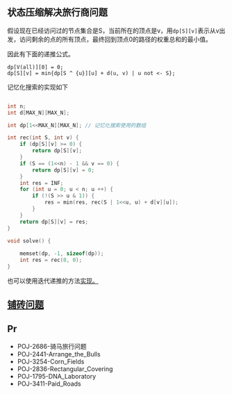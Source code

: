 ## 状态压缩解决旅行商问题

假设现在已经访问过的节点集合是S，当前所在的顶点是v，用```dp[S][v]```表示从v出发，访问剩余的点的所有顶点，最终回到顶点0的路径的权重总和的最小值。

因此有下面的递推公式。

```
dp[V(all)][0] = 0;
dp[S][v] = min{dp[S ^ {u}][u] + d(u, v) | u not <- S};

```

记忆化搜索的实现如下

```C++

int n;
int d[MAX_N][MAX_N];

int dp[1<<MAX_N][MAX_N]; // 记忆化搜索使用的数组

int rec(int S, int v) {
    if (dp[S][v] >= 0) {
        return dp[S][v];
    }
    if (S == (1<<n) - 1 && v == 0) {
        return dp[S][v] = 0;
    }
    int res = INF;
    for (int u = 0; u < n; u ++) {
        if (!(S >> u & 1)) {
            res = min(res, rec(S | 1<<u, u) + d[v][u]);
        }
    }
    return dp[S][v] = res;
}

void solve() {
    
    memset(dp, -1, sizeof(dp));
    int res = rec(0, 0);
}

```

也可以使用迭代递推的方法[实现。](iter.cpp)

## [铺砖问题](http://www.hankcs.com/program/algorithm/poj-3420-quad-tiling.html)

## Pr

- POJ-2686-骑马旅行问题
- POJ-2441-Arrange_the_Bulls
- POJ-3254-Corn_Fields
- POJ-2836-Rectangular_Covering
- POJ-1795-DNA_Laboratory
- POJ-3411-Paid_Roads

